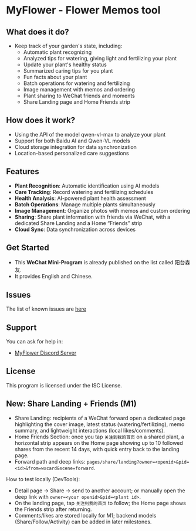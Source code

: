 # MyFlower - Flower Memos tool

## What does it do?
- Keep track of your garden's state, including:
  - Automatic plant recognizing
  - Analyzed tips for watering, giving light and fertilizing your plant
  - Update your plant's healthy status
  - Summarized caring tips for you plant
  - Fun facts about your plant
  - Batch operations for watering and fertilizing
  - Image management with memos and ordering
  - Plant sharing to WeChat friends and moments
  - Share Landing page and Home Friends strip

## How does it work?
- Using the API of the model qwen-vl-max to analyze your plant
- Support for both Baidu AI and Qwen-VL models
- Cloud storage integration for data synchronization
- Location-based personalized care suggestions

## Features
- **Plant Recognition**: Automatic identification using AI models
- **Care Tracking**: Record watering and fertilizing schedules
- **Health Analysis**: AI-powered plant health assessment
- **Batch Operations**: Manage multiple plants simultaneously
- **Image Management**: Organize photos with memos and custom ordering
- **Sharing**: Share plant information with friends via WeChat, with a dedicated Share Landing and a Home “Friends” strip
- **Cloud Sync**: Data synchronization across devices

## Get Started
- This **WeChat Mini-Program** is already published on the list called 阳台森友. 
- It provides English and Chinese. 

## Issues
The list of known issues are [here](https://github.com/J-K-hhh/myflower/issues)

## Support
You can ask for help in:
* [MyFlower Discord Server](https://discord.gg/MnR7Xmb8wP)

## License
This program is licensed under the ISC License.

## New: Share Landing + Friends (M1)

- Share Landing: recipients of a WeChat forward open a dedicated page highlighting the cover image, latest status (watering/fertilizing), memo summary, and lightweight interactions (local likes/comments).
- Home Friends Section: once you tap `关注到我的首页` on a shared plant, a horizontal strip appears on the Home page showing up to 10 followed shares from the recent 14 days, with quick entry back to the landing page.
- Forward path and deep links: `pages/share/landing?owner=<openid>&pid=<id>&from=wxcard&scene=forward`.

How to test locally (DevTools):
- Detail page → Share → send to another account; or manually open the deep link with `owner=<your openid>&pid=<plant id>`.
- On the landing page, tap `关注到我的首页` to follow; the Home page shows the Friends strip after returning.
- Comments/likes are stored locally for M1; backend models (Share/Follow/Activity) can be added in later milestones.
